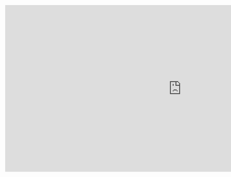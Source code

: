 <iframe title="TAL Daily Booking_v1" width="1140" height="541.25" src="https://app.powerbi.com/reportEmbed?reportId=6c52e687-5522-4f66-a2f6-400ed8c52f7f&autoAuth=true&ctid=7341ba76-3777-41b3-a649-d91496e8a010" frameborder="0" allowFullScreen="true"></iframe>

